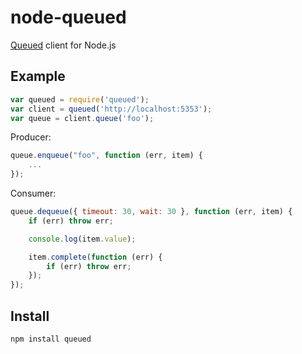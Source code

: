 node-queued
===========

[Queued](http://github.com/scttnlsn/queued) client for Node.js

Example
-------

```javascript
var queued = require('queued');
var client = queued('http://localhost:5353');
var queue = client.queue('foo');
```

Producer:

```javascript
queue.enqueue("foo", function (err, item) {
    ...
});
```

Consumer:

```javascript
queue.dequeue({ timeout: 30, wait: 30 }, function (err, item) {
    if (err) throw err;

    console.log(item.value);

    item.complete(function (err) {
        if (err) throw err;
    });
});
```

Install
-------

    npm install queued